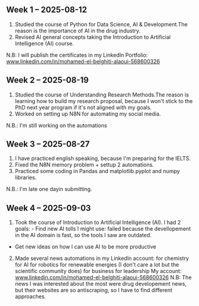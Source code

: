 ## Week 1 – 2025-08-12
1. Studied the course of Python for Data Science, AI & Development.The reason is the importance of AI in the drug industry.  
2. Revised AI general concepts taking the Introduction to Artificial Intelligence (AI) course.

N.B: I will publish the certificates in my LinkedIn Portfolio: www.linkedin.com/in/mohamed-el-belghiti-alaoui-568600326

## Week 2 – 2025-08-19
1. Studied the course of Understanding Research Methods.The reason is learning how to build my research proposal, because I won't stick to the  PhD next year program if it's not aligned with my goals.
2. Worked on setting up N8N for automating my social media.

N.B.: I'm still working on the automations
## Week 3 – 2025-08-27
1. I have practiced english speaking, because I'm preparing for the IELTS.
2. Fixed the N8N memory problem + settup 2 automations.
3. Practiced some coding in Pandas and matplotlib.pyplot and numpy libraries.

N.B.: I'm late one dayin submitting.
## Week 4 – 2025-09-03
1. Took the course of Introduction to Artificial Intelligence (AI). I had 2 goals: - Find new AI tolls I might use: failed because the devellopement in the AI domain is fast, so the tools I saw are outdated. 
- Get new ideas on how I can use AI to be more productive
2. Made several news automations in my LinkedIn account:
  for chemistry
  for AI
  for robotics
  for renewable energies (I don't care a lot but the scientific community does)
  for business
  for leadership
My account: www.linkedin.com/in/mohamed-el-belghiti-alaoui-568600326
N.B: The news I was interested about the most were drug developement news, but their websites are so antiscraping, so I have to find different approaches.

  
